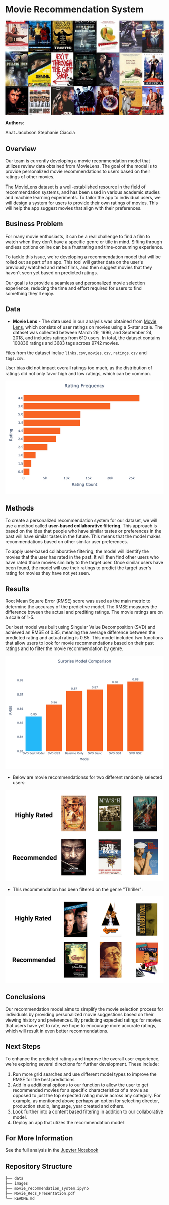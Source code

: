 # Movie Recommendation System

![img](images/head_image.jpeg)

**Authors**:

Anat Jacobson
Stephanie Ciaccia

## Overview

Our team is currently developing a movie recommendation model that utilizes review data obtained from MovieLens. The goal of the model is to provide personalized movie recommendations to users based on their ratings of other movies.

The MovieLens dataset is a well-established resource in the field of recommendation systems, and has been used in various academic studies and machine learning experiments. To tailor the app to individual users, we will design a system for users to provide their own ratings of movies. This will help the app suggest movies that align with their preferences.

## Business Problem

For many movie enthusiasts, it can be a real challenge to find a film to watch when they don't have a specific genre or title in mind. Sifting through endless options online can be a frustrating and time-consuming experience.

To tackle this issue, we're developing a recommendation model that will be rolled out as part of an app. This tool will gather data on the user's previously watched and rated films, and then suggest movies that they haven't seen yet based on predicted ratings.

Our goal is to provide a seamless and personalized movie selection experience, reducing the time and effort required for users to find something they'll enjoy.


## Data

- **Movie Lens** - The data used in our analysis was obtained from [Movie Lens]([http://movielens.org]), which consists of user ratings on movies using a 5-star scale. The dataset was collected between March 29, 1996, and September 24, 2018, and includes ratings from 610 users. In total, the dataset contains 100836 ratings and 3683 tags across 9742 movies.

Files from the dataset inclue `links.csv`, `movies.csv`, `ratings.csv` and `tags.csv`.

User bias did not impact overall ratings too much, as the distribution of ratings did not only favor high and low ratings, which can be common.

![img](images/rating_frequence.jpg)

## Methods

To create a personalized recommendation system for our dataset, we will use a method called **user-based collaborative filtering**. This approach is based on the idea that people who have similar tastes or preferences in the past will have similar tastes in the future. This means that the model makes recommendations based on other similar user preferences.

To apply user-based collaborative filtering, the model will identify the movies that the user has rated in the past. It will then find other users who have rated those movies similarly to the target user. Once similar users have been found, the model will use their ratings to predict the target user's rating for movies they have not yet seen.

## Results

Root Mean Square Error (RMSE) score was used as the main metric to determine the accuracy of the predictive model. The RMSE measures the difference btween the actual and prediting ratings. The movie ratings are on a scale of 1-5. 

Our best model was built using Singular Value Decomposition (SVD) and achieved an RMSE of 0.85, meaning the average difference between the predicted rating and actual rating is 0.85. This model included two functions that allow users to look for movie recommendations based on their past ratings and to filter the movie recommendation by genre.

![img](images/model_performance.jpg)

- Below are movie recommendationss for two different randomly selected users:

![img](images/rec_1.png)

- This recommendation has been filtered on the genre "Thriller":

![img](images/rec_2.png)

## Conclusions

Our recommendation model aims to simplify the movie selection process for individuals by providing personalized movie suggestions based on their viewing history and preferences. By predicting expected ratings for movies that users have yet to rate, we hope to encourage more accurate ratings, which will result in even better recommendations.

## Next Steps

To enhance the predicted ratings and improve the overall user experience, we're exploring several directions for further development. These include:

1. Run more grid searches and use different model types to improve the RMSE for the best predictions
2. Add in a additional options to our function to allow the user to get recommended movies for a specific characteristics of a movie as opposed to just the top expected rating movie across any category. For example, as mentioned above perhaps an option for selecting director, production studio, language, year created and others. 
3. Look further into a content based filtering in addition to our collaborative model. 
4. Deploy an app that utizes the recommendation model


## For More Information

See the full analysis in the [Jupyter Notebook](https://github.com/stephcia/movie-recommendation-system/blob/main/movie_recommendation_system.ipynb)

## Repository Structure

```
├── data
├── images
├── movie_recommendation_system.ipynb
├── Movie_Recs_Presentation.pdf
└── README.md
